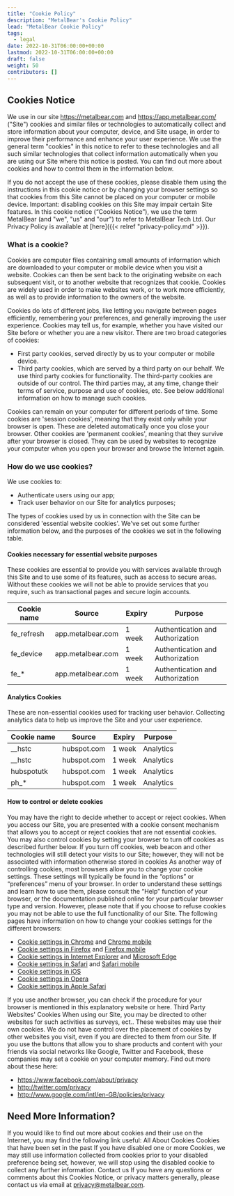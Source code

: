 ```yaml
---
title: "Cookie Policy"
description: "MetalBear's Cookie Policy"
lead: "MetalBear Cookie Policy"
tags:
  - legal
date: 2022-10-31T06:00:00+00:00
lastmod: 2022-10-31T06:00:00+00:00
draft: false
weight: 50
contributors: []
---
```


## Cookies Notice

We use in our site https://metalbear.com and https://app.metalbear.com/ ("Site") cookies and similar files or technologies to automatically collect and store information about your computer, device, and Site usage, in order to improve their performance and enhance your user experience. We use the general term "cookies" in this notice to refer to these technologies and all such similar technologies that collect information automatically when you are using our Site where this notice is posted.  You can find out more about cookies and how to control them in the information below. 

If you do not accept the use of these cookies, please disable them using the instructions in this cookie notice or by changing your browser settings so that cookies from this Site cannot be placed on your computer or mobile device. Important: disabling cookies on this Site may impair certain Site features.
In this cookie notice (“Cookies Notice”), we use the term MetalBear (and "we", "us" and "our") to refer to MetalBear Tech Ltd. Our Privacy Policy is available at [here]({{< relref "privacy-policy.md" >}}).


### What is a cookie? 
Cookies are computer files containing small amounts of information which are downloaded to your computer or mobile device when you visit a website.  Cookies can then be sent back to the originating website on each subsequent visit, or to another website that recognizes that cookie. Cookies are widely used in order to make websites work, or to work more efficiently, as well as to provide information to the owners of the website. 

Cookies do lots of different jobs, like letting you navigate between pages efficiently, remembering your preferences, and generally improving the user experience. Cookies may tell us, for example, whether you have visited our Site before or whether you are a new visitor.
There are two broad categories of cookies:
- First party cookies, served directly by us to your computer or mobile device.
- Third party cookies, which are served by a third party on our behalf.  We use third party cookies for functionality. The third-party cookies are outside of our control. The third parties may, at any time, change their terms of service, purpose and use of cookies, etc. See below additional information on how to manage such cookies.

Cookies can remain on your computer for different periods of time. Some cookies are 'session cookies', meaning that they exist only while your browser is open. These are deleted automatically once you close your browser. Other cookies are 'permanent cookies', meaning that they survive after your browser is closed. They can be used by websites to recognize your computer when you open your browser and browse the Internet again.

### How do we use cookies?
We use cookies to:
-	Authenticate users using our app;
- Track user behavior on our Site for analytics purposes;

The types of cookies used by us in connection with the Site can be considered 'essential website cookies'. We've set out some further information below, and the purposes of the cookies we set in the following table. 

#### Cookies necessary for essential website purposes
These cookies are essential to provide you with services available through this Site and to use some of its features, such as access to secure areas. Without these cookies we will not be able to provide services that you require, such as transactional pages and secure login accounts.

| Cookie name |	Source |	Expiry |	Purpose |
| --- | --- | --- | --- |
| fe_refresh | app.metalbear.com | 1 week | Authentication and Authorization
| fe_device | app.metalbear.com | 1 week | Authentication and Authorization
| fe_* | app.metalbear.com | 1 week | Authentication and Authorization

#### Analytics Cookies

These are non-essential cookies used for tracking user behavior. Collecting analytics data to help us improve the Site and your user experience. 

| Cookie name |	Source |	Expiry |	Purpose |
| --- | --- | --- | --- |
| __hstc | hubspot.com | 1 week | Analytics
| __hstc | hubspot.com | 1 week | Analytics
| hubspotutk | hubspot.com | 1 week | Analytics
| ph_* | hubspot.com | 1 week | Analytics

#### How to control or delete cookies
You may have the right to decide whether to accept or reject cookies.  When you access our Site, you are presented with a cookie consent mechanism that allows you to accept or reject cookies that are not essential cookies.  You may also control cookies by setting your browser to turn off cookies as described further below. If you turn off cookies, web beacon and other technologies will still detect your visits to our Site; however, they will not be associated with information otherwise stored in cookies
As another way of controlling cookies, most browsers allow you to change your cookie settings. These settings will typically be found in the “options” or “preferences” menu of your browser. In order to understand these settings and learn how to use them, please consult the “Help” function of your browser, or the documentation published online for your particular browser type and version. However, please note that if you choose to refuse cookies you may not be able to use the full functionality of our Site. The following pages have information on how to change your cookies settings for the different browsers:
- [Cookie settings in Chrome](https://support.google.com/chrome/answer/95647?hl=en&ref_topic=14666) and [Chrome mobile](https://support.google.com/chrome/answer/95647?hl=en) 
- [Cookie settings in Firefox](https://support.mozilla.org/en-US/kb/cookies-information-websites-store-on-your-computer?redirectlocale=en-US&redirectslug=Cookies) and [Firefox mobile](https://support.mozilla.org/en-US/kb/clearing-cookies-private-data-history-and-settings) 
- [Cookie settings in Internet Explorer](http://windows.microsoft.com/en-GB/internet-explorer/delete-manage-cookies#ie=ie-10) and [Microsoft Edge](https://support.microsoft.com/en-gb/help/4027947/microsoft-edge-delete-cookies)
- [Cookie settings in Safari](https://support.apple.com/kb/PH5042?locale=en_US) and [Safari mobile](https://support.apple.com/en-gb/HT201265)
- [Cookie settings in iOS](https://support.apple.com/en-gb/HT201265)
- [Cookie settings in Opera](https://www.opera.com/help/tutorials/security/privacy/)
- [Cookie settings in Apple Safari](https://support.apple.com/en-gb/safari)

If you use another browser, you can check if the procedure for your browser is mentioned in this explanatory website or here.
Third Party Websites' Cookies 
When using our Site, you may be directed to other websites for such activities as surveys, ect.. These websites may use their own cookies. We do not have control over the placement of cookies by other websites you visit, even if you are directed to them from our Site.
If you use the buttons that allow you to share products and content with your friends via social networks like Google, Twitter and Facebook, these companies may set a cookie on your computer memory. Find out more about these here:

- https://www.facebook.com/about/privacy
- http://twitter.com/privacy
- http://www.google.com/intl/en-GB/policies/privacy

## Need More Information?

If you would like to find out more about cookies and their use on the Internet, you may find the following link useful: All About Cookies
Cookies that have been set in the past
If you have disabled one or more Cookies, we may still use information collected from cookies prior to your disabled preference being set, however, we will stop using the disabled cookie to collect any further information. 
Contact us
If you have any questions or comments about this Cookies Notice, or privacy matters generally, please contact us via email at privacy@metalbear.com. 